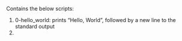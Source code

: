 Contains the below scripts:
1. 0-hello_world: prints “Hello, World”, followed by a new line to the standard output
2. 
